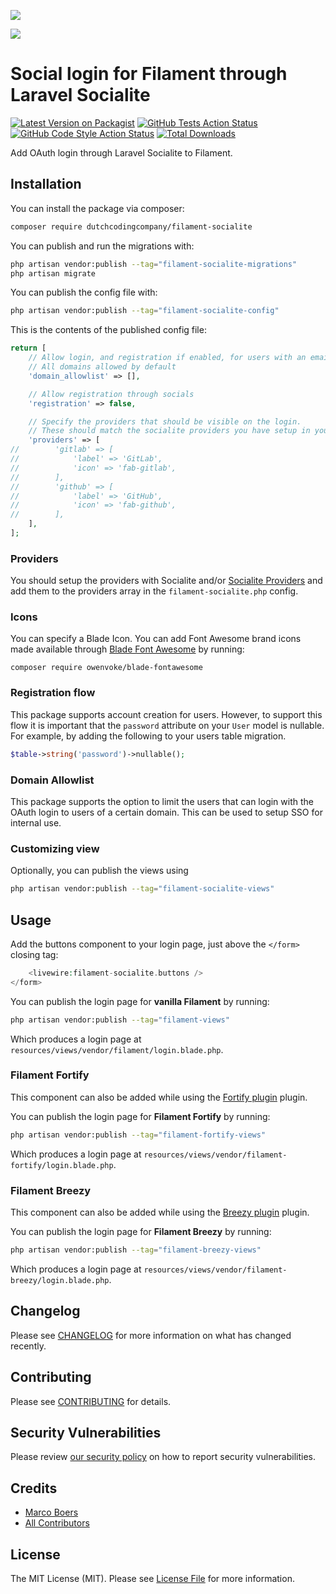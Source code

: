 [<img src="https://github-ads.s3.eu-central-1.amazonaws.com/support-ukraine.svg?t=1" />](https://supportukrainenow.org)

![](https://banners.beyondco.de/Filament%20Socialite.png?theme=light&packageManager=composer+require&packageName=DutchCodingCompany%2Ffilament-socialite&pattern=architect&style=style_1&description=Add+OAuth+login+through+Laravel+Socialite+to+Filament.&md=1&showWatermark=0&fontSize=100px&images=user-group)

# Social login for Filament through Laravel Socialite

[![Latest Version on Packagist](https://img.shields.io/packagist/v/dutchcodingcompany/filament-socialite.svg?style=flat-square)](https://packagist.org/packages/dutchcodingcompany/filament-socialite)
[![GitHub Tests Action Status](https://img.shields.io/github/workflow/status/dutchcodingcompany/filament-socialite/run-tests?label=tests)](https://github.com/dutchcodingcompany/filament-socialite/actions?query=workflow%3Arun-tests+branch%3Amain)
[![GitHub Code Style Action Status](https://img.shields.io/github/workflow/status/dutchcodingcompany/filament-socialite/Check%20&%20fix%20styling?label=code%20style)](https://github.com/dutchcodingcompany/filament-socialite/actions?query=workflow%3A"Check+%26+fix+styling"+branch%3Amain)
[![Total Downloads](https://img.shields.io/packagist/dt/dutchcodingcompany/filament-socialite.svg?style=flat-square)](https://packagist.org/packages/dutchcodingcompany/filament-socialite)

Add OAuth login through Laravel Socialite to Filament.

## Installation

You can install the package via composer:

```bash
composer require dutchcodingcompany/filament-socialite
```

You can publish and run the migrations with:

```bash
php artisan vendor:publish --tag="filament-socialite-migrations"
php artisan migrate
```

You can publish the config file with:

```bash
php artisan vendor:publish --tag="filament-socialite-config"
```

This is the contents of the published config file:

```php
return [
    // Allow login, and registration if enabled, for users with an email for one of the following domains.
    // All domains allowed by default
    'domain_allowlist' => [],

    // Allow registration through socials
    'registration' => false,

    // Specify the providers that should be visible on the login.
    // These should match the socialite providers you have setup in your services.php config.
    'providers' => [
//        'gitlab' => [
//            'label' => 'GitLab',
//            'icon' => 'fab-gitlab',
//        ],
//        'github' => [
//            'label' => 'GitHub',
//            'icon' => 'fab-github',
//        ],
    ],
];
```

### Providers

You should setup the providers with Socialite and/or [Socialite Providers](https://socialiteproviders.com/) and add them
to the providers array in the `filament-socialite.php` config.

### Icons

You can specify a Blade Icon. You can add Font Awesome brand
icons made available through [Blade Font Awesome](https://github.com/owenvoke/blade-fontawesome) by running:
```
composer require owenvoke/blade-fontawesome
```

### Registration flow

This package supports account creation for users. However, to support this flow it is important that the `password`
attribute on your `User` model is nullable. For example, by adding the following to your users table migration.

```php
$table->string('password')->nullable();
```

### Domain Allowlist

This package supports the option to limit the users that can login with the OAuth login to users of a certain domain.
This can be used to setup SSO for internal use.

### Customizing view

Optionally, you can publish the views using

```bash
php artisan vendor:publish --tag="filament-socialite-views"
```

## Usage

Add the buttons component to your login page, just above the `</form>` closing tag:

```php
    <livewire:filament-socialite.buttons />
</form>
```

You can publish the login page for **vanilla Filament** by running:

```bash
php artisan vendor:publish --tag="filament-views"
```

Which produces a login page at `resources/views/vendor/filament/login.blade.php`.

### Filament Fortify

This component can also be added while using the [Fortify plugin](https://filamentphp.com/plugins/fortify) plugin.

You can publish the login page for **Filament Fortify** by running:

```bash
php artisan vendor:publish --tag="filament-fortify-views"
```

Which produces a login page at `resources/views/vendor/filament-fortify/login.blade.php`.

### Filament Breezy

This component can also be added while using the [Breezy plugin](https://filamentphp.com/plugins/breezy) plugin.

You can publish the login page for **Filament Breezy** by running:

```bash
php artisan vendor:publish --tag="filament-breezy-views"
```

Which produces a login page at `resources/views/vendor/filament-breezy/login.blade.php`.

## Changelog

Please see [CHANGELOG](CHANGELOG.md) for more information on what has changed recently.

## Contributing

Please see [CONTRIBUTING](https://github.com/spatie/.github/blob/main/CONTRIBUTING.md) for details.

## Security Vulnerabilities

Please review [our security policy](../../security/policy) on how to report security vulnerabilities.

## Credits

- [Marco Boers](https://github.com/marcoboers)
- [All Contributors](../../contributors)

## License

The MIT License (MIT). Please see [License File](LICENSE.md) for more information.
